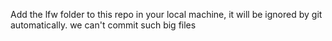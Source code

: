 Add the lfw folder to this repo in your local machine, it will be ignored by git automatically. we can't commit such big files
